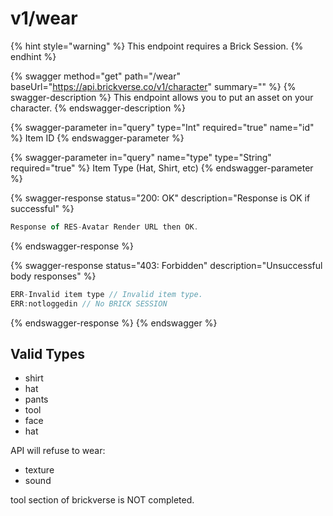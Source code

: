 # v1/wear

{% hint style="warning" %}
This endpoint requires a Brick Session.
{% endhint %}

{% swagger method="get" path="/wear" baseUrl="https://api.brickverse.co/v1/character" summary="" %}
{% swagger-description %}
This endpoint allows you to put an asset on your character.
{% endswagger-description %}

{% swagger-parameter in="query" type="Int" required="true" name="id" %}
Item ID
{% endswagger-parameter %}

{% swagger-parameter in="query" name="type" type="String" required="true" %}
Item Type (Hat, Shirt, etc)
{% endswagger-parameter %}

{% swagger-response status="200: OK" description="Response is OK if successful" %}
```javascript
Response of RES-Avatar Render URL then OK.
```
{% endswagger-response %}

{% swagger-response status="403: Forbidden" description="Unsuccessful body responses" %}
```javascript
ERR-Invalid item type // Invalid item type.
ERR:notloggedin // No BRICK SESSION
```
{% endswagger-response %}
{% endswagger %}

## Valid Types

* shirt
* hat
* pants
* tool
* face
* hat

API will refuse to wear:

* texture
* sound

tool section of brickverse is NOT completed.
